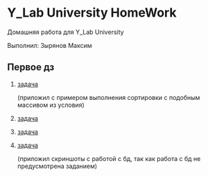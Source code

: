 # Y_Lab University HomeWork

Домашняя работа для Y_Lab University

Выполнил: Зырянов Максим

## Первое дз

1. [задача](https://github.com/MaksimKuwsz/1c-bitrix-homework/tree/main/HW_1/Task_1)

   (приложил с примером выполнения сортировки с подобным массивом из условия)

2. [задача](https://github.com/MaksimKuwsz/1c-bitrix-homework/tree/main/HW_1/Task_2)
3. [задача](https://github.com/MaksimKuwsz/1c-bitrix-homework/tree/main/HW_1/Task_3)
4. [задача](https://github.com/MaksimKuwsz/1c-bitrix-homework/tree/main/HW_1/Task_4)

   (приложил скриншоты с работой с бд, так как работа с бд не предусмотрена заданием)
